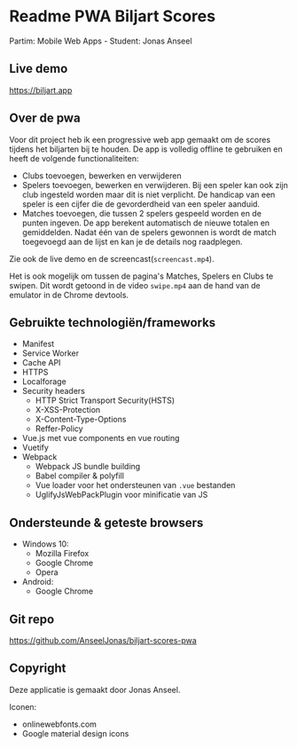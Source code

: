 # Readme PWA Biljart Scores
Partim: Mobile Web Apps - 
Student: Jonas Anseel

## Live demo
https://biljart.app

## Over de pwa
Voor dit project heb ik een progressive web app gemaakt om de scores tijdens het biljarten bij te houden. De app is volledig offline te gebruiken en heeft de volgende functionaliteiten:
* Clubs toevoegen, bewerken en verwijderen
* Spelers toevoegen, bewerken en verwijderen. Bij een speler kan ook zijn club ingesteld worden maar dit is niet verplicht. De handicap van een speler is een cijfer die de gevorderdheid van een speler aanduid. 
* Matches toevoegen, die tussen 2 spelers gespeeld worden en de punten ingeven. De app berekent automatisch de nieuwe totalen en gemiddelden. Nadat één van de spelers gewonnen is wordt de match toegevoegd aan de lijst en kan je de details nog raadplegen.

Zie ook de live demo en de screencast(`screencast.mp4`).

Het is ook mogelijk om tussen de pagina's Matches, Spelers en Clubs te swipen. Dit wordt getoond in de video `swipe.mp4` aan de hand van de emulator in de Chrome devtools.

## Gebruikte technologiën/frameworks
* Manifest
* Service Worker
* Cache API
* HTTPS
* Localforage
* Security headers
    * HTTP Strict Transport Security(HSTS)
    * X-XSS-Protection
    * X-Content-Type-Options
    * Reffer-Policy
* Vue.js met vue components en vue routing
* Vuetify
* Webpack
  * Webpack JS bundle building
  * Babel compiler & polyfill
  * Vue loader voor het ondersteunen van `.vue` bestanden
  * UglifyJsWebPackPlugin voor minificatie van JS

## Ondersteunde & geteste browsers
* Windows 10:
   * Mozilla Firefox
   * Google Chrome
   * Opera
* Android:
   * Google Chrome

## Git repo
https://github.com/AnseelJonas/biljart-scores-pwa

## Copyright
Deze applicatie is gemaakt door Jonas Anseel.

Iconen: 
* onlinewebfonts.com
* Google material design icons
